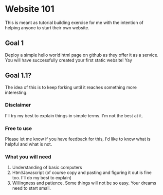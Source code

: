 # Website 101

This is meant as tutorial building exercise for me with the intention of helping anyone to start their own website. 

## Goal 1
Deploy a simple hello world html page on github as they offer it as a service. You will have successfully created your first static website! Yay

## Goal 1.1?
The idea of this is to keep forking until it reaches something more interesting.

### Disclaimer
I'll try my best to explain things in simple terms. I'm not the best at it.

### Free to use
Please let me know if you have feedback for this, I'd like to know what is helpful and what is not.

### What you will need
1. Understanding of basic computers
2. Html/Javascript (of course copy and pasting and figuring it out is fine too. I'll do my best to explain)
3. Willingness and patience. Some things will not be so easy. Your dreams need to start small.

